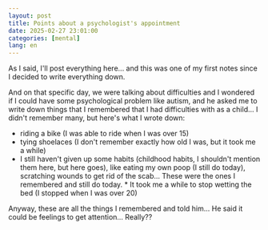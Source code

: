 ```yaml
---
layout: post
title: Points about a psychologist's appointment
date: 2025-02-27 23:01:00
categories: [mental]
lang: en
---
```


As I said, I'll post everything here... and this was one of my first notes since I decided to write everything down.

And on that specific day, we were talking about difficulties and I wondered if I could have some psychological problem like autism, and he asked me to write down things that I remembered that I had difficulties with as a child... I didn't remember many, but here's what I wrote down:

* riding a bike (I was able to ride when I was over 15)
* tying shoelaces (I don't remember exactly how old I was, but it took me a while)
* I still haven't given up some habits (childhood habits, I shouldn't mention them here, but here goes), like eating my own poop (I still do today), scratching wounds to get rid of the scab... These were the ones I remembered and still do today. * It took me a while to stop wetting the bed (I stopped when I was over 20)

Anyway, these are all the things I remembered and told him... He said it could be feelings to get attention... Really??